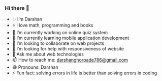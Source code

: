 ### Hi there 👋

<!--
**DarshanGhorpade/DarshanGhorpade** is a ✨ _special_ ✨ repository because its `README.md` (this file) appears on your GitHub profile.

Here are some ideas to get you started:

-->
- ✨ I’m Darshan
- ⚡ I love math, programming and books
- 🔭 I’m currently working on online quiz system
- 🌱 I’m currently learning mobile application development
- 👯 I’m looking to collaborate on web projects
- 🤔 I’m looking for help with responsiveness of website
- 💬 Ask me about web technologies
- 📫 How to reach me: darshanghorpade786@gmail.com
- 😄 Pronouns: Darshan
- ⚡ Fun fact: solving errors in life is better than solving errors in coding
